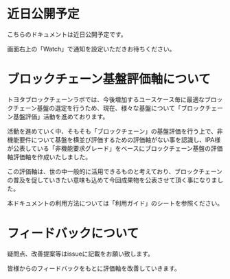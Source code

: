 # 近日公開予定
こちらのドキュメントは近日公開予定です。

画面右上の「Watch」で通知を設定いただきお待ちください。

# ブロックチェーン基盤評価軸について
トヨタブロックチェーンラボでは、今後増加するユースケース毎に最適なブロックチェーン基盤の選定を行うため、現在、様々な基盤について「ブロックチェーン基盤評価」活動を進めております。

活動を進めていく中、そもそも「ブロックチェーン」の基盤評価を行う上で、非機能要件について基盤を横並び評価するための評価軸がない事を認識し、IPA様が公表している「非機能要求グレード」をベースにブロックチェーン基盤の評価軸評価軸を作成いたしました。

この評価軸は、世の中一般的に活用できるものと考えており、ブロックチェーンの普及を促していきたい意味も込めて今回成果物を公表させて頂く事になりました。

本ドキュメントの利用方法については「利用ガイド」のシートを参照ください。	

# フィードバックについて
疑問点、改善提案等はissueに記載をお願い致します。

皆様からのフィードバックをもとに評価軸を改善していきます。

